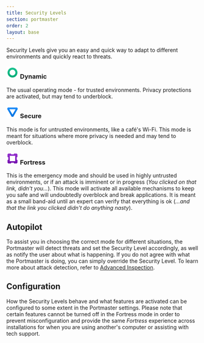 ```yaml
---
title: Security Levels
section: portmaster
order: 2
layout: base
---
```


Security Levels give you an easy and quick way to adapt to different environments and quickly react to threats.

<h3>
  <img src="/assets/icons/level_dynamic.svg" style="height: 2rem; margin-top: -5px;">
  Dynamic
</h3>

The usual operating mode - for trusted environments. Privacy protections are activated, but may tend to underblock.

<h3>
  <img src="/assets/icons/level_secure.svg" style="height: 2rem; margin-top: -5px;">
  Secure
</h3>

This mode is for untrusted environments, like a café's Wi-Fi. This mode is meant for situations where more privacy is needed and may tend to overblock.

<h3>
  <img src="/assets/icons/level_fortress.svg" style="height: 2rem; margin-top: -5px;">
  Fortress
</h3>

This is the emergency mode and should be used in highly untrusted environments, or if an attack is imminent or in progress (_You clicked on that link, didn't you..._). This mode will activate all available mechanisms to keep you safe and will undoubtedly overblock and break applications. It is meant as a small band-aid until an expert can verify that everything is ok (_...and that the link you clicked didn't do anything nasty_).

## Autopilot

To assist you in choosing the correct mode for different situations, the Portmaster will detect threats and set the Security Level accordingly, as well as notify the user about what is happening. If you do not agree with what the Portmaster is doing, you can simply override the Security Level. To learn more about attack detection, refer to [Advanced Inspection](/portmaster/advanced-inspection.html).

## Configuration

How the Security Levels behave and what features are activated can be configured to some extent in the Portmaster settings. Please note that certain features cannot be turned off in the Fortress mode in order to prevent misconfiguration and provide the same _Fortress_ experience across installations for when you are using another's computer or assisting with tech support.
